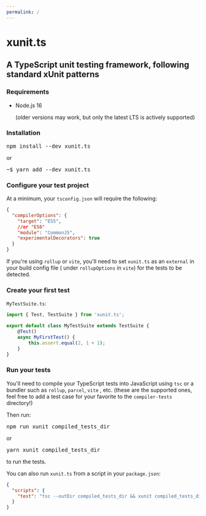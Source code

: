 ```yaml
---
permalink: /
---
```


# xunit.ts

## A TypeScript unit testing framework, following standard xUnit patterns

### Requirements

- Node.js 16

  (older versions may work, but only the latest LTS is actively supported)

### Installation

<kbd>npm install --dev xunit.ts</kbd>

or

<kbd>~$ yarn add --dev xunit.ts<kbd>

### Configure your test project

At a minimum, your `tsconfig.json` will require the following:

```json
{
  "compilerOptions": {
	"target": "ES5",
	//or "ES6"
	"module": "CommonJS",
	"experimentalDecorators": true
  }
}
```

If you're using `rollup` or `vite`, you'll need to set `xunit.ts` as an `external` in your build config file (
under `rollupOptions` in `vite`) for the tests to be detected.

### Create your first test

`MyTestSuite.ts`:

```ts
import { Test, TestSuite } from 'xunit.ts';

export default class MyTestSuite extends TestSuite {
	@Test()
	async MyFirstTest() {
		this.assert.equal(2, 1 + 1);
	}
}
```

### Run your tests

You'll need to compile your TypeScript tests into JavaScript using `tsc` or a bundler such as `rollup`, `parcel`, `vite`
, etc. (these are the supported ones, feel free to add a test case for your favorite to the `compiler-tests` directory!)

Then run:

<kbd>npm run xunit compiled_tests_dir</kbd>

or

<kbd>yarn xunit compiled_tests_dir</kbd>

to run the tests.

You can also run `xunit.ts` from a script in your `package.json`:

```json
{
  "scripts": {
	"test": "tsc --outDir compiled_tests_dir && xunit compiled_tests_dir"
  }
}
```
